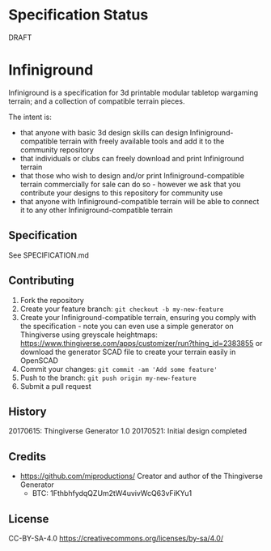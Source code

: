 # Specification Status

DRAFT

# Infiniground

Infiniground is a specification for 3d printable modular tabletop wargaming terrain; and a collection of compatible terrain pieces.

The intent is:

* that anyone with basic 3d design skills can design Infiniground-compatible terrain with freely available tools and add it to the community repository
* that individuals or clubs can freely download and print Infiniground terrain 
* that those who wish to design and/or print Infiniground-compatible terrain commercially for sale can do so - however we ask that you contribute your designs to this repository for community use
* that anyone with Infiniground-compatible terrain will be able to connect it to any other Infiniground-compatible terrain

## Specification

See SPECIFICATION.md

## Contributing

1. Fork the repository
2. Create your feature branch: `git checkout -b my-new-feature`
3. Create your Infiniground-compatible terrain, ensuring you comply with the specification - note you can even use a simple generator on Thingiverse using greyscale heightmaps: https://www.thingiverse.com/apps/customizer/run?thing_id=2383855 or download the generator SCAD file to create your terrain easily in OpenSCAD
4. Commit your changes: `git commit -am 'Add some feature'`
5. Push to the branch: `git push origin my-new-feature`
6. Submit a pull request

## History

20170615: Thingiverse Generator 1.0
20170521: Initial design completed

## Credits

* https://github.com/miproductions/ Creator and author of the Thingiverse Generator
  * BTC: 1FthbhfydqQZUm2tW4uvivWcQ63vFiKYu1

## License

CC-BY-SA-4.0 https://creativecommons.org/licenses/by-sa/4.0/
